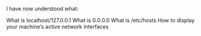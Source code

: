 I have now understood what:

What is localhost/127.0.0.1
What is 0.0.0.0
What is /etc/hosts
How to display your machine’s active network interfaces
